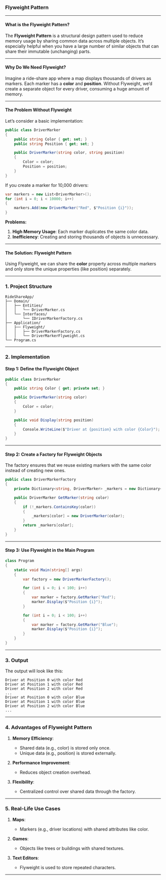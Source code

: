 ﻿### Flyweight Pattern

----------

#### **What is the Flyweight Pattern?**

The **Flyweight Pattern** is a structural design pattern used to reduce memory usage by sharing common data across multiple objects. It’s especially helpful when you have a large number of similar objects that can share their immutable (unchanging) parts.

----------

#### **Why Do We Need Flyweight?**

Imagine a ride-share app where a map displays thousands of drivers as markers. Each marker has a **color** and **position**. Without Flyweight, we’d create a separate object for every driver, consuming a huge amount of memory.

----------

#### **The Problem Without Flyweight**

Let’s consider a basic implementation:

```csharp
public class DriverMarker
{
    public string Color { get; set; }
    public string Position { get; set; }

    public DriverMarker(string color, string position)
    {
        Color = color;
        Position = position;
    }
}

```

If you create a marker for 10,000 drivers:

```csharp
var markers = new List<DriverMarker>();
for (int i = 0; i < 10000; i++)
{
    markers.Add(new DriverMarker("Red", $"Position {i}"));
}

```

**Problems:**

1.  **High Memory Usage**: Each marker duplicates the same color data.
2.  **Inefficiency**: Creating and storing thousands of objects is unnecessary.

----------

#### **The Solution: Flyweight Pattern**

Using Flyweight, we can share the **color** property across multiple markers and only store the unique properties (like position) separately.

----------

### **1. Project Structure**

```plaintext
RideShareApp/
├── Domain/
│   ├── Entities/
│   │   └── DriverMarker.cs
│   └── Interfaces/
│       └── IDriverMarkerFactory.cs
├── Application/
│   ├── Flyweight/
│   │   ├── DriverMarkerFactory.cs
│   │   └── DriverMarkerFlyweight.cs
└── Program.cs

```

----------

### **2. Implementation**

#### **Step 1: Define the Flyweight Object**

```csharp
public class DriverMarker
{
    public string Color { get; private set; }

    public DriverMarker(string color)
    {
        Color = color;
    }

    public void Display(string position)
    {
        Console.WriteLine($"Driver at {position} with color {Color}");
    }
}

```

----------

#### **Step 2: Create a Factory for Flyweight Objects**

The factory ensures that we reuse existing markers with the same color instead of creating new ones.

```csharp
public class DriverMarkerFactory
{
    private Dictionary<string, DriverMarker> _markers = new Dictionary<string, DriverMarker>();

    public DriverMarker GetMarker(string color)
    {
        if (!_markers.ContainsKey(color))
        {
            _markers[color] = new DriverMarker(color);
        }
        return _markers[color];
    }
}

```

----------

#### **Step 3: Use Flyweight in the Main Program**

```csharp
class Program
{
    static void Main(string[] args)
    {
        var factory = new DriverMarkerFactory();

        for (int i = 0; i < 100; i++)
        {
            var marker = factory.GetMarker("Red");
            marker.Display($"Position {i}");
        }

        for (int i = 0; i < 100; i++)
        {
            var marker = factory.GetMarker("Blue");
            marker.Display($"Position {i}");
        }
    }
}

```

----------

### **3. Output**

The output will look like this:

```plaintext
Driver at Position 0 with color Red
Driver at Position 1 with color Red
Driver at Position 2 with color Red
...
Driver at Position 0 with color Blue
Driver at Position 1 with color Blue
Driver at Position 2 with color Blue
...

```

----------

### **4. Advantages of Flyweight Pattern**

1.  **Memory Efficiency**:
    
    -   Shared data (e.g., color) is stored only once.
    -   Unique data (e.g., position) is stored externally.
2.  **Performance Improvement**:
    
    -   Reduces object creation overhead.
3.  **Flexibility**:
    
    -   Centralized control over shared data through the factory.

----------

### **5. Real-Life Use Cases**

1.  **Maps**:
    
    -   Markers (e.g., driver locations) with shared attributes like color.
2.  **Games**:
    
    -   Objects like trees or buildings with shared textures.
3.  **Text Editors**:
    
    -   Flyweight is used to store repeated characters.

----------

